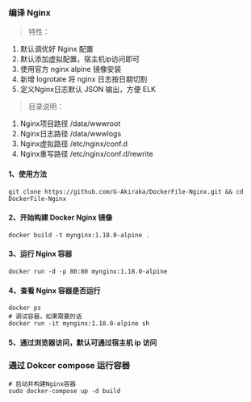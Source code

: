 ### 编译 Nginx
> 特性：
1) 默认调优好 Nginx 配置
2) 默认添加虚拟配置，宿主机ip访问即可
3) 使用官方 nginx alpine 镜像安装
4) 新增 logrotate 将 nginx 日志按日期切割
5) 定义Nginx日志默认 JSON 输出，方便 ELK
> 目录说明：
1) Nginx项目路径 /data/wwwroot
2) Nginx日志路径 /data/wwwlogs
3) Nginx虚拟路径 /etc/nginx/conf.d
4) Nginx重写路径 /etc/nginx/conf.d/rewrite

#### 1、使用方法
```
git clone https://github.com/G-Akiraka/DockerFile-Nginx.git && cd DockerFile-Nginx
```
#### 2、开始构建 Docker Nginx 镜像 
```
docker build -t mynginx:1.18.0-alpine .
```
#### 3、运行 Nginx 容器
```
docker run -d -p 80:80 mynginx:1.18.0-alpine
```
#### 4、查看 Nginx 容器是否运行
```
docker ps
# 调试容器，如果需要的话
docker run -it mynginx:1.18.0-alpine sh
```
#### 5、通过浏览器访问，默认可通过宿主机 ip 访问

### 通过 Dokcer compose 运行容器
```
# 启动并构建Nginx容器
sudo docker-compose up -d build
```